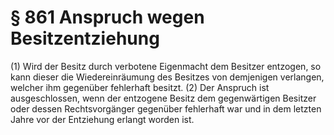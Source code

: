 # § 861 Anspruch wegen Besitzentziehung
(1) Wird der Besitz durch verbotene Eigenmacht dem Besitzer entzogen, so kann dieser die Wiedereinräumung des Besitzes von demjenigen verlangen, welcher ihm gegenüber fehlerhaft besitzt.
(2) Der Anspruch ist ausgeschlossen, wenn der entzogene Besitz dem gegenwärtigen Besitzer oder dessen Rechtsvorgänger gegenüber fehlerhaft war und in dem letzten Jahre vor der Entziehung erlangt worden ist.